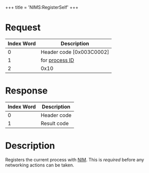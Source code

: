 +++
title = 'NIMS:RegisterSelf'
+++

# Request

<table>
<thead>
<tr class="header">
<th>Index Word</th>
<th>Description</th>
</tr>
</thead>
<tbody>
<tr class="odd">
<td>0</td>
<td>Header code [0x003C0002]</td>
</tr>
<tr class="even">
<td>1</td>
<td>for <a {{% href "../IPC" %}} title="wikilink">process
ID</a></td>
</tr>
<tr class="odd">
<td>2</td>
<td>0x10</td>
</tr>
</tbody>
</table>

# Response

| Index Word | Description |
|------------|-------------|
| 0          | Header code |
| 1          | Result code |

# Description

Registers the current process with [NIM](NIM_Services "wikilink"). This
is *required* before any networking actions can be taken.
